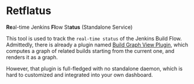 # Retflatus

**Re**al-time Jenkins **Fl**ow St**atus** (Standalone Service)

This tool is used to track the `real-time status` of the Jenkins Build Flow. Admittedly, there is already a plugin named [Build Graph View Plugin](https://wiki.jenkins-ci.org/display/JENKINS/Build+Graph+View+Plugin), which computes a graph of related builds starting from the current one, and renders it as a graph.

However, that plugin is full-fledged with no standalone daemon, which is hard to customized and integrated into your own dashboard.
